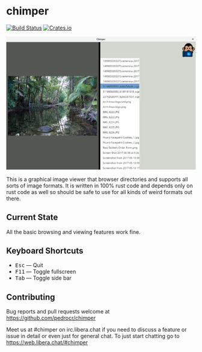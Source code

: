 # chimper

[![Build Status](https://travis-ci.org/pedrocr/chimper.svg?branch=master)](https://travis-ci.org/pedrocr/chimper)
[![Crates.io](https://img.shields.io/crates/v/chimper.svg)](https://crates.io/crates/chimper)

![Screenshot](/images/screenshot.png?raw=true)

This is a graphical image viewer that browser directories and supports all sorts of image formats. It is written in 100% rust code and depends only on rust code as well so should be safe to use for all kinds of weird formats out there.

Current State
-------------

All the basic browsing and viewing features work fine.

Keyboard Shortcuts
------------------

* <kbd>Esc</kbd> — Quit
* <kbd>F11</kbd> — Toggle fullscreen
* <kbd>Tab</kbd> — Toggle side bar

Contributing
------------

Bug reports and pull requests welcome at https://github.com/pedrocr/chimper

Meet us at #chimper on irc.libera.chat if you need to discuss a feature or issue in detail or even just for general chat. To just start chatting go to https://web.libera.chat/#chimper
